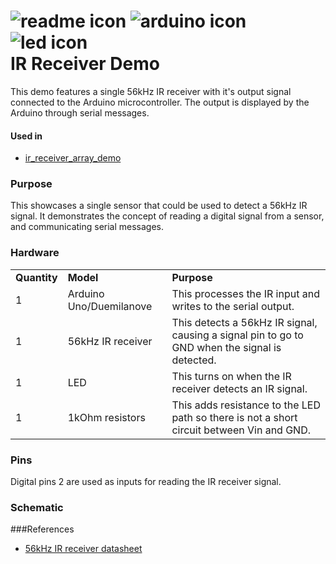 <h1>
<img src="https://raw.github.com/TinkerUMD/TinkerUMD/master/icons/readme_icon_64x64.jpg" alt="readme icon" >
<img src="https://raw.github.com/TinkerUMD/TinkerUMD/master/icons/arduino_icon_64x64.jpg" alt="arduino icon">
<img src="https://raw.github.com/TinkerUMD/TinkerUMD/master/icons/led_icon_64x64.jpg" alt="led icon">
<br>
IR Receiver Demo 
</h1>
This demo features a single 56kHz IR receiver with it's output signal connected to the Arduino microcontroller.
The output is displayed by the Arduino through serial messages.

#### Used in
* [ir_receiver_array_demo](https://github.com/TinkerUMD/TinkerUMD/tree/master/demos/ir_receiver_array_demo)

### Purpose
This showcases a single sensor that could be used to detect a 56kHz IR signal.  It demonstrates the concept
of reading a digital signal from a sensor, and communicating serial messages.

### Hardware
<table>
  <tr>
    <td><strong>Quantity</strong></td>
    <td><strong>Model</strong></td>
    <td><strong>Purpose</strong></td>
  </tr>
  <tr>
    <td>1</td>
    <td>Arduino Uno/Duemilanove</td>
    <td>This processes the IR input and writes to the serial output.</td>
  </tr>
  <tr>
    <td>1</td>
    <td>56kHz IR receiver</td>
    <td>This detects a 56kHz IR signal, causing a signal pin to go to GND when the signal is detected.</td>
  </tr>
  <tr>
    <td>1</td>
    <td>LED</td>
    <td>This turns on when the IR receiver detects an IR signal.</td>
  </tr>
  <tr>
    <td>1</td>
    <td>1kOhm resistors</td>
    <td>This adds resistance to the LED path so there is not a short circuit between Vin and GND.</td>
  </tr>
</table>

### Pins
Digital pins 2 are used as inputs for reading the IR receiver signal.

### Schematic

###References
* [56kHz IR receiver datasheet](http://www.pololu.com/file/0J19/TSOP34156.pdf)

